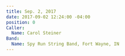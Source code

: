 ```yaml
---
title: Sep. 2, 2017
date: 2017-09-02 12:24:00 -04:00
position: 0
Caller:
  Name: Carol Steiner
Band:
  Name: Spy Run String Band, Fort Wayne, IN
---
```


